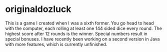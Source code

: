 # originaldozluck
This is a game I created when I was a sixth former. You go head to head with the computer, each rolling at least one 144 sided dice every round. The highest score after 12 rounds is the winner. Special numbers result in special bonuses. I have recently been working on a second version in Java with more features, which is currently unfinished. 
